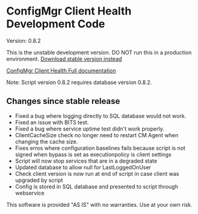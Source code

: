 # ConfigMgr Client Health Development Code

Version: 0.8.2

This is the unstable development version. DO NOT run this in a production environment.
[Download stable version instead](https://gallery.technet.microsoft.com/ConfigMgr-Client-Health-ccd00bd7)

[ConfigMgr Client Health Full documentation](https://www.andersrodland.com/configmgr-client-health/)

Note: Script version 0.8.2 requires database version 0.8.2.

## Changes since stable release

* Fixed a bug where logging directly to SQL database would not work.
* Fixed an issue with BITS test.
* Fixed a bug where service uptime test didn't work properly.
* ClientCacheSize check no longer need to restart CM Agent when changing the cache size.
* Fixes erros where configuration baselines fails because script is not signed when bypass is set as executionpolicy is client settings
* Script will now stop services that are in a degraded state
* Updated database to allow null for LastLoggedOnUser
* Check client version is now run at end of script in case client was upgraded by script
* Config is stored in SQL database and presented to script through webservice

This software is provided "AS IS" with no warranties. Use at your own risk.
